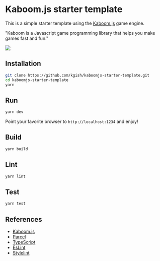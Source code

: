 # Kaboom.js starter template

This is a simple starter template using the [Kaboom.js](https://kaboomjs.com/) game engine.

"Kaboom is a Javascript game programming library that helps you make games fast and fun."

![](images/screenshot.png)

## Installation

```bash
git clone https://github.com/kgish/kaboomjs-starter-template.git
cd kaboomjs-starter-template
yarn
```

## Run

```bash
yarn dev
```

Point your favorite browser to `http://localhost:1234` and enjoy!

## Build

```bash
yarn build
```

## Lint

```bash
yarn lint
```

## Test

```bash
yarn test
```

## References

* [Kaboom.js](https://kaboomjs.com)
* [Parcel](https://parceljs.org)
* [TypeScript](https://www.typescriptlang.org)
* [EsLint](https://eslint.org)
* [Stylelint](https://stylelint.io)
